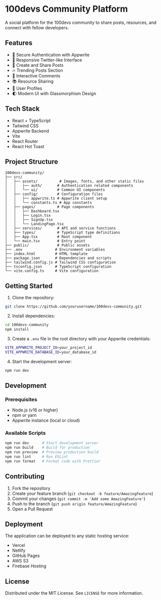 # 100devs Community Platform

A social platform for the 100devs community to share posts, resources, and connect with fellow developers.

## Features

- 🔐 Secure Authentication with Appwrite
- 📱 Responsive Twitter-like Interface
- 📝 Create and Share Posts
- 🔥 Trending Posts Section
- 💬 Interactive Comments
- 📚 Resource Sharing
- 👤 User Profiles
- 🌓 Modern UI with Glassmorphism Design

## Tech Stack

- React + TypeScript
- Tailwind CSS
- Appwrite Backend
- Vite
- React Router
- React Hot Toast

## Project Structure

```
100devs-community/
├── src/
│   ├── assets/          # Images, fonts, and other static files
│   │   ├── auth/       # Authentication related components
│   │   └── ui/         # Common UI components
│   ├── config/         # Configuration files
│   │   ├── appwrite.ts # Appwrite client setup
│   │   └── constants.ts # App constants
│   ├── pages/          # Page components
│   │   ├── Dashboard.tsx
│   │   ├── Login.tsx
│   │   ├── SignUp.tsx
│   │   └── LandingPage.tsx
│   ├── services/       # API and service functions
│   ├── types/          # TypeScript type definitions
│   ├── App.tsx         # Root component
│   └── main.tsx        # Entry point
├── public/             # Public assets
├── .env               # Environment variables
├── index.html         # HTML template
├── package.json       # Dependencies and scripts
├── tailwind.config.js # Tailwind CSS configuration
├── tsconfig.json      # TypeScript configuration
└── vite.config.ts     # Vite configuration
```

## Getting Started

1. Clone the repository:
```bash
git clone https://github.com/yourusername/100devs-community.git
```

2. Install dependencies:
```bash
cd 100devs-community
npm install
```

3. Create a `.env` file in the root directory with your Appwrite credentials:
```bash
VITE_APPWRITE_PROJECT_ID=your_project_id
VITE_APPWRITE_DATABASE_ID=your_database_id
```

4. Start the development server:
```bash
npm run dev
```

## Development

### Prerequisites
- Node.js (v16 or higher)
- npm or yarn
- Appwrite instance (local or cloud)

### Available Scripts
```bash
npm run dev      # Start development server
npm run build    # Build for production
npm run preview  # Preview production build
npm run lint     # Run ESLint
npm run format   # Format code with Prettier
```

## Contributing

1. Fork the repository
2. Create your feature branch (`git checkout -b feature/AmazingFeature`)
3. Commit your changes (`git commit -m 'Add some AmazingFeature'`)
4. Push to the branch (`git push origin feature/AmazingFeature`)
5. Open a Pull Request

## Deployment

The application can be deployed to any static hosting service:
- Vercel
- Netlify
- GitHub Pages
- AWS S3
- Firebase Hosting

## License

Distributed under the MIT License. See `LICENSE` for more information.
